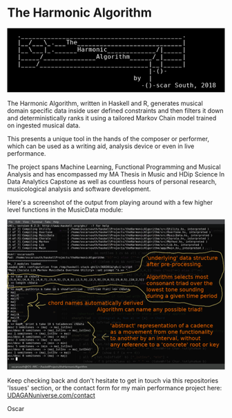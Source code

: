 # The Harmonic Algorithm

![Header](img/header.png)

The Harmonic Algorithm, written in Haskell and R, generates musical domain 
specific data inside user defined constraints and then filters it down and 
deterministically ranks it using a tailored Markov Chain model trained on 
ingested musical data. 

This presents a unique tool in the hands of the composer or performer, which 
can be used as a writing aid, analysis device or even in live performance. 

The project spans Machine Learning, Functional Programming and Musical 
Analysis and has encompassed my MA Thesis in Music and HDip Science In 
Data Analytics Capstone as well as countless hours of personal research, 
musicological analysis and software development.

Here's a screenshot of the output from playing around with a few higher 
level functions in the MusicData module:

![MusicData Screenshot](img/image.png)

Keep checking back and don't hesitate to get in touch via this 
repositories 'Issues' section, or the contact form for my main 
performance project here: [UDAGANuniverse.com/contact](https://www.UDAGANuniverse.com/contact)

Oscar
